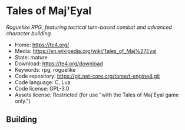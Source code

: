 # Tales of Maj'Eyal

_Roguelike RPG, featuring tactical turn-based combat and advanced character building._

- Home: https://te4.org/
- Media: https://en.wikipedia.org/wiki/Tales_of_Maj%27Eyal
- State: mature
- Download: https://te4.org/download
- Keywords: rpg, roguelike
- Code repository: https://git.net-core.org/tome/t-engine4.git
- Code language: C, Lua
- Code license: GPL-3.0
- Assets license: Restricted (for use "with the Tales of Maj'Eyal game only.")

## Building

